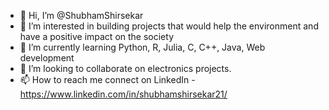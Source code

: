 - 👋 Hi, I’m @ShubhamShirsekar
- 👀 I’m interested in building projects that would help the environment and have a positive impact on the society
- 🌱 I’m currently learning Python, R, Julia, C, C++, Java, Web development
- 💞️ I’m looking to collaborate on electronics projects.
- 📫 How to reach me connect on LinkedIn - https://www.linkedin.com/in/shubhamshirsekar21/

<!---
ShubhamShirsekar/ShubhamShirsekar is a ✨ special ✨ repository because its `README.md` (this file) appears on your GitHub profile.
You can click the Preview link to take a look at your changes.
--->
